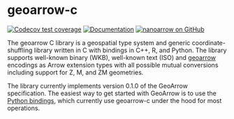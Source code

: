 
# geoarrow-c

[![Codecov test coverage](https://codecov.io/gh/geoarrow/geoarrow-c/branch/main/graph/badge.svg)](https://app.codecov.io/gh/geoarrow/geoarrow-c?branch=main)
[![Documentation](https://img.shields.io/badge/Documentation-dev-yellow)](https://geoarrow.github.io/geoarrow-c/dev)
[![nanoarrow on GitHub](https://img.shields.io/badge/GitHub-apache%2Farrow--nanoarrow-blue)](https://github.com/geoarrow/geoarrow-c)

The geoarrow C library is a geospatial type system and generic
coordinate-shuffling library written in C with bindings in C++,
R, and Python. The library supports well-known binary (WKB),
well-known text (ISO) and [geoarrow](https://github.com/geoarrow/geoarrow)
encodings as Arrow extension types with all possible mutual
conversions including support for Z, M, and ZM geometries.

The library currently implements version 0.1.0 of the GeoArrow
specification. The easiest way to get started with GeoArrow is to use
the [Python bindings](https://github.com/geoarrow/geoarrow-python),
which currently use geoarrow-c under the hood for most operations.
